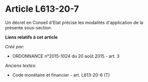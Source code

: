 # Article L613-20-7

Un décret en Conseil d'Etat précise les modalités d'application de la présente sous-section.

**Liens relatifs à cet article**

_Créé par_:

  - ORDONNANCE n°2015-1024 du 20 août 2015 - art. 3

_Anciens textes_:

  - Code monétaire et financier - art. L613-20-6 (T)
